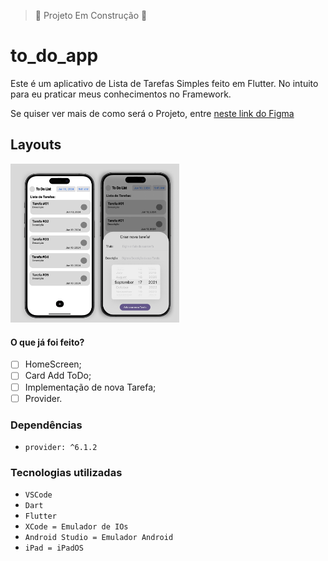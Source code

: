 > :construction: Projeto Em Construção :construction:

# to_do_app

Este é um aplicativo de Lista de Tarefas Simples feito em Flutter. No intuito para eu praticar meus conhecimentos no Framework.

Se quiser ver mais de como será o Projeto, entre [neste link do Figma](https://www.figma.com/design/LduvSEL4pxvPXO9ixmSfGb/To-Do-App-Project?node-id=0-1&t=inpMNtv3jMl5HdG6-1)

## Layouts

<img src="./assets/readme/imgs/FigmaProject.jpg" alt="FigmaProject" width="270px"> 

#### O que já foi feito?
- [ ] HomeScreen;
- [ ] Card Add ToDo;
- [ ] Implementação de nova Tarefa;
- [ ] Provider.

### Dependências
- ``provider: ^6.1.2``

### Tecnologias utilizadas
- ``VSCode``
- ``Dart``
- ``Flutter``
- ``XCode = Emulador de IOs``
- ``Android Studio = Emulador Android``
- ``iPad = iPadOS``
